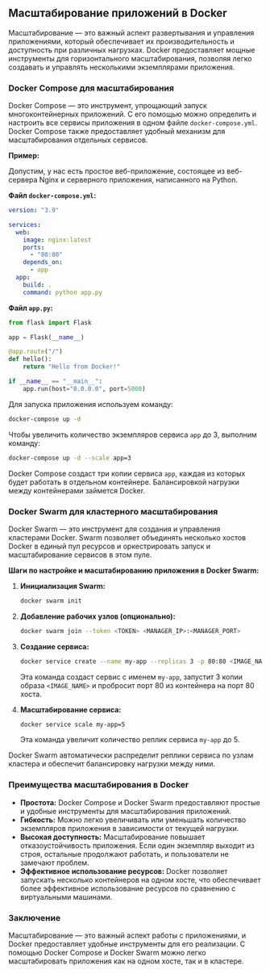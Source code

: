 ## Масштабирование приложений в Docker

Масштабирование — это важный аспект развертывания и управления приложениями, который обеспечивает их производительность и доступность при различных нагрузках. Docker предоставляет мощные инструменты для горизонтального масштабирования, позволяя легко создавать и управлять несколькими экземплярами приложения.

### Docker Compose для масштабирования

Docker Compose — это инструмент, упрощающий запуск многоконтейнерных приложений. С его помощью можно определить и настроить все сервисы приложения в одном файле `docker-compose.yml`. Docker Compose также предоставляет удобный механизм для масштабирования отдельных сервисов.

**Пример:**

Допустим, у нас есть простое веб-приложение, состоящее из веб-сервера Nginx и серверного приложения, написанного на Python. 

**Файл `docker-compose.yml`:**

```yaml
version: "3.9"

services:
  web:
    image: nginx:latest
    ports:
      - "80:80"
    depends_on:
      - app
  app:
    build: .
    command: python app.py
```

**Файл `app.py`:**

```python
from flask import Flask

app = Flask(__name__)

@app.route("/")
def hello():
    return "Hello from Docker!"

if __name__ == "__main__":
    app.run(host="0.0.0.0", port=5000)
```

Для запуска приложения используем команду:

```bash
docker-compose up -d
```

Чтобы увеличить количество экземпляров сервиса `app` до 3, выполним команду:

```bash
docker-compose up -d --scale app=3
```

Docker Compose создаст три копии сервиса `app`, каждая из которых будет работать в отдельном контейнере. Балансировкой нагрузки между контейнерами займется Docker.

### Docker Swarm для кластерного масштабирования

Docker Swarm — это инструмент для создания и управления кластерами Docker. Swarm позволяет объединять несколько хостов Docker в единый пул ресурсов и оркестрировать запуск и масштабирование сервисов в этом пуле.

**Шаги по настройке и масштабированию приложения в Docker Swarm:**

1. **Инициализация Swarm:**
    ```bash
    docker swarm init
    ```

2. **Добавление рабочих узлов (опционально):** 
    ```bash
    docker swarm join --token <TOKEN> <MANAGER_IP>:<MANAGER_PORT>
    ```

3. **Создание сервиса:**
    ```bash
    docker service create --name my-app --replicas 3 -p 80:80 <IMAGE_NAME>
    ```
    Эта команда создаст сервис с именем `my-app`, запустит 3 копии образа `<IMAGE_NAME>` и пробросит порт 80 из контейнера на порт 80 хоста.

4. **Масштабирование сервиса:**
    ```bash
    docker service scale my-app=5
    ```
    Эта команда увеличит количество реплик сервиса `my-app` до 5.

Docker Swarm автоматически распределит реплики сервиса по узлам кластера и обеспечит балансировку нагрузки между ними.

### Преимущества масштабирования в Docker

* **Простота:** Docker Compose и Docker Swarm предоставляют простые и удобные инструменты для масштабирования приложений.
* **Гибкость:** Можно легко увеличивать или уменьшать количество экземпляров приложения в зависимости от текущей нагрузки.
* **Высокая доступность:** Масштабирование повышает отказоустойчивость приложения. Если один экземпляр выходит из строя, остальные продолжают работать, и пользователи не замечают проблем.
* **Эффективное использование ресурсов:** Docker позволяет запускать несколько контейнеров на одном хосте, что обеспечивает более эффективное использование ресурсов по сравнению с виртуальными машинами.

### Заключение

Масштабирование — это важный аспект работы с приложениями, и Docker предоставляет удобные инструменты для его реализации. С помощью Docker Compose и Docker Swarm можно легко масштабировать приложения как на одном хосте, так и в кластере. 
